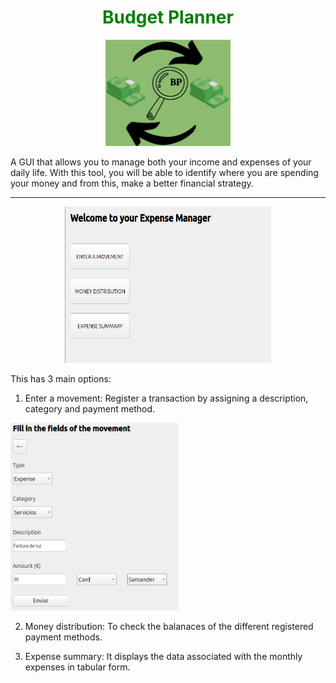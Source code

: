 <div align=center>
<h1 style="color: green">Budget Planner</h1>
<img src="images/logo.png" width=200>
</div>

A GUI that allows you to manage both your income and expenses of your daily life. With this tool, you will be able to identify where you are spending your money and from this, make a better financial strategy.

---

<div align=center>
<img src="images/menu.png" width=330 height=250>
</div>

This has 3 main options:

1. Enter a movement: Register a transaction by assigning a description, category and payment method.

<img src="images/enter_mov.png" widht=200 height=300>

2. Money distribution: To check the balanaces of the different registered payment methods.

3. Expense summary: It displays the data associated with the monthly expenses in tabular form.